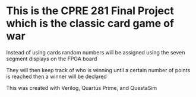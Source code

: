 # This is the CPRE 281 Final Project which is the classic card game of war

Instead of using cards random numbers will be assigned using the seven segment displays on the FPGA board

They will then keep track of who is winning until a certain number of points is reached then a winner will be declared

This was created with Verilog, Quartus Prime, and QuestaSim
